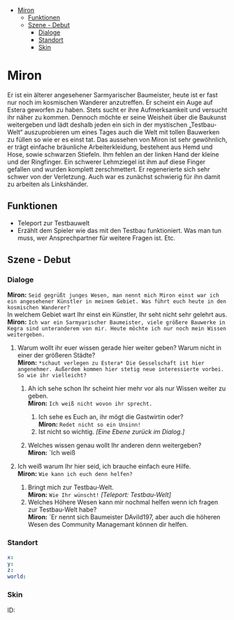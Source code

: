- [Miron](#miron)
  - [Funktionen](#funktionen)
  - [Szene - Debut](#szene---debut)
    - [Dialoge](#dialoge)
    - [Standort](#standort)
    - [Skin](#skin)

# Miron

Er ist ein älterer angesehener Sarmyarischer Baumeister, heute ist er fast nur noch im kosmischen Wanderer anzutreffen. Er scheint ein Auge auf Estera geworfen zu haben. Stets sucht er ihre Aufmerksamkeit und versucht ihr näher zu kommen. Dennoch möchte er seine Weisheit über die Baukunst weitergeben und lädt deshalb jeden ein sich in der mystischen „Testbau-Welt“ auszuprobieren um eines Tages auch die Welt mit tollen Bauwerken zu füllen so wie er es einst tat.
Das aussehen von Miron ist sehr gewöhnlich, er trägt einfache bräunliche Arbeiterkleidung, bestehent aus Hemd und Hose, sowie schwarzen Stiefeln. Ihm fehlen an der linken Hand der kleine und der Ringfinger. Ein schwerer Lehmziegel ist ihm auf diese Finger gefallen und wurden komplett zerschmettert. Er regenerierte sich sehr schwer von der Verletzung. Auch war es zunächst schwierig für ihn damit zu arbeiten als Linkshänder.

## Funktionen

* Teleport zur Testbauwelt
* Erzählt dem Spieler wie das mit den Testbau funktioniert. Was man tun muss, wer Ansprechpartner für weitere Fragen ist. Etc.

## Szene - Debut

### Dialoge

**Miron:** `Seid gegrüßt junges Wesen, man nennt mich Miron einst war ich ein angesehener Künstler in meinem Gebiet. Was führt euch heute in den kosmischen Wanderer?`  
In welchem Gebiet wart Ihr einst ein Künstler, Ihr seht nicht sehr gelehrt aus.  
**Miron:** `Ich war ein Sarmyarischer Baumeister, viele größere Bauwerke in Kegra sind unteranderem von mir. Heute möchte ich nur noch mein Wissen weitergeben.`  
1. Warum wollt ihr euer wissen gerade hier weiter geben? Warum nicht in einer der größeren Städte?  
   **Miron:** `*schaut verlegen zu Estera* Die Gesselschaft ist hier angenehmer. Außerdem kommen hier stetig neue interessierte vorbei. So wie ihr vielleicht?`

    1. Ah ich sehe schon Ihr scheint hier mehr vor als nur Wissen weiter zu geben.  
    **Miron:** `Ich weiß nicht wovon ihr sprecht.`  
          1. Ich sehe es Euch an, ihr mögt die Gastwirtin oder?  
          **Miron:** `Redet nicht so ein Unsinn!`  
          2. Ist nicht so wichtig. *[Eine Ebene zurück im Dialog.]*
          
    2. Welches wissen genau wollt Ihr anderen denn weitergeben?  
      **Miron:** `Ich weiß 

2. Ich weiß warum Ihr hier seid, ich brauche einfach eure Hilfe.  
   **Miron:** `Wie kann ich euch denn helfen?` 
   1. Bringt mich zur Testbau-Welt.  
    **Miron:** `Wie Ihr wünscht!` *[Teleport: Testbau-Welt]*
   2. Welches Höhere Wesen kann mir nochmal helfen wenn ich fragen zur Testbau-Welt habe?  
    **Miron:** `Er nennt sich Baumeister DAviId197, aber auch die höheren Wesen des Community Managemant können dir helfen.  
    
### Standort
```yml
x: 
y: 
z: 
world: 
```

### Skin
ID: 